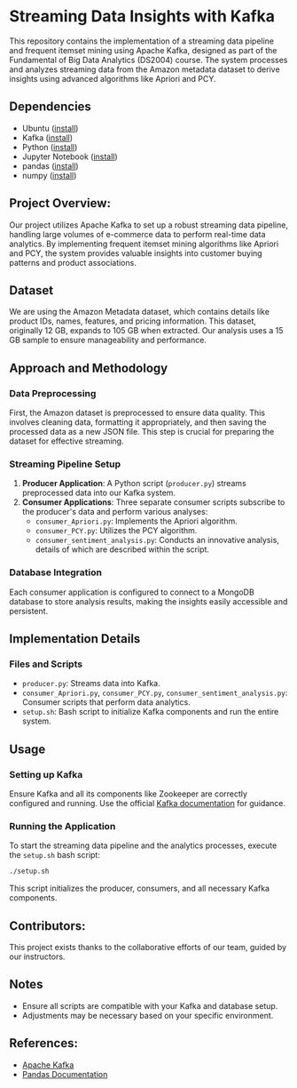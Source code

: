 # Streaming Data Insights with Kafka

This repository contains the implementation of a streaming data pipeline and frequent itemset mining using Apache Kafka, designed as part of the Fundamental of Big Data Analytics (DS2004) course. The system processes and analyzes streaming data from the Amazon metadata dataset to derive insights using advanced algorithms like Apriori and PCY.

## Dependencies

* Ubuntu ([install](https://ubuntu.com/download))
* Kafka ([install](https://kafka.apache.org/downloads))
* Python ([install](https://www.python.org/downloads/))
* Jupyter Notebook ([install](https://docs.jupyter.org/en/latest/install.html))
* pandas ([install](https://pandas.pydata.org/docs/getting_started/install.html))
* numpy ([install](https://numpy.org/install/))

## Project Overview:

Our project utilizes Apache Kafka to set up a robust streaming data pipeline, handling large volumes of e-commerce data to perform real-time data analytics. By implementing frequent itemset mining algorithms like Apriori and PCY, the system provides valuable insights into customer buying patterns and product associations.

## Dataset

We are using the Amazon Metadata dataset, which contains details like product IDs, names, features, and pricing information. This dataset, originally 12 GB, expands to 105 GB when extracted. Our analysis uses a 15 GB sample to ensure manageability and performance.

## Approach and Methodology

### Data Preprocessing
First, the Amazon dataset is preprocessed to ensure data quality. This involves cleaning data, formatting it appropriately, and then saving the processed data as a new JSON file. This step is crucial for preparing the dataset for effective streaming.

### Streaming Pipeline Setup
1. **Producer Application**: A Python script (`producer.py`) streams preprocessed data into our Kafka system.
2. **Consumer Applications**: Three separate consumer scripts subscribe to the producer's data and perform various analyses:
   - `consumer_Apriori.py`: Implements the Apriori algorithm.
   - `consumer_PCY.py`: Utilizes the PCY algorithm.
   - `consumer_sentiment_analysis.py`: Conducts an innovative analysis, details of which are described within the script.

### Database Integration
Each consumer application is configured to connect to a MongoDB database to store analysis results, making the insights easily accessible and persistent.

## Implementation Details

### Files and Scripts
- `producer.py`: Streams data into Kafka.
- `consumer_Apriori.py`, `consumer_PCY.py`, `consumer_sentiment_analysis.py`: Consumer scripts that perform data analytics.
- `setup.sh`: Bash script to initialize Kafka components and run the entire system.

## Usage

### Setting up Kafka
Ensure Kafka and all its components like Zookeeper are correctly configured and running. Use the official [Kafka documentation](https://kafka.apache.org/documentation/) for guidance.

### Running the Application
To start the streaming data pipeline and the analytics processes, execute the `setup.sh` bash script:

```bash
./setup.sh
```

This script initializes the producer, consumers, and all necessary Kafka components.

## Contributors:

This project exists thanks to the collaborative efforts of our team, guided by our instructors.

## Notes
- Ensure all scripts are compatible with your Kafka and database setup.
- Adjustments may be necessary based on your specific environment.

## References:

* [Apache Kafka](https://kafka.apache.org/)
* [Pandas Documentation](https://pandas.pydata.org/docs/)
